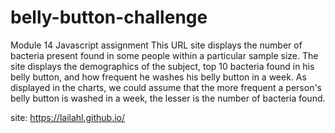 # belly-button-challenge
Module 14 Javascript assignment
This URL site displays the number of bacteria present found in some people within a particular sample size.
The site displays the demographics of the subject, top 10 bacteria found in his belly button, and how frequent he
washes his belly button in a week.
As displayed in the charts, we could assume that the more frequent a person's belly button is washed in a week, 
the lesser is the number of bacteria found.

site: https://lailahl.github.io/